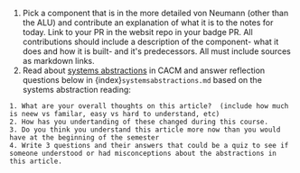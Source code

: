 1. Pick a component that is in the more detailed von Neumann (other than the ALU) and contribute an explanation of what it is to the notes for today.  Link to your PR in the websit repo in your badge PR. All contributions should include a description of the component- what it does and how it is built- and it's predecessors.  All must include sources as markdown links. 
2. Read about [systems abstractions](https://cacm.acm.org/opinion/articles/259395-systems-abstractions/fulltext) in CACM and answer reflection questions below in {index}`systemsabstractions.md` based on the systems abstraction reading:
```
1. What are your overall thoughts on this article?  (include how much is neew vs familar, easy vs hard to understand, etc)
2. How has you undertanding of these changed during this course.
3. Do you think you understand this article more now than you would have at the beginning of the semester
4. Write 3 questions and their answers that could be a quiz to see if someone understood or had misconceptions about the abstractions in this article.
```
